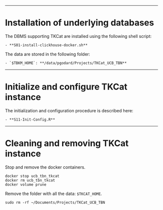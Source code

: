 ----------------------------------------
# Installation of underlying databases

The DBMS supporting TKCat are installed using the following shell script:
	
	- **S01-install-clickhouse-docker.sh**

The data are stored in the following folder:
	
	- `$TBKM_HOME`: **/data/pgodard/Projects/TKCat_UCB_TBN**

----------------------------------------
# Initialize and configure TKCat instance

The initialization and configuration procedure is described here:
	
	- **S11-Init-Config.R**

----------------------------------------
# Cleaning and removing TKCat instance

Stop and remove the docker containers.

```{sh, eval=FALSE}
docker stop ucb_tbn_tkcat
docker rm ucb_tbn_tkcat
docker volume prune
```

Remove the folder with all the data: `$TKCAT_HOME`.

```
sudo rm -rf ~/Documents/Projects/TKCat_UCB_TBN
```
